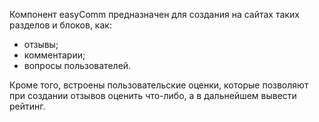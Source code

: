 Компонент easyComm предназначен для создания на сайтах таких разделов и блоков, как:

* отзывы;
* комментарии;
* вопросы пользователей.

Кроме того, встроены пользовательские оценки, которые позволяют при создании отзывов оценить что-либо, а в дальнейшем вывести рейтинг.